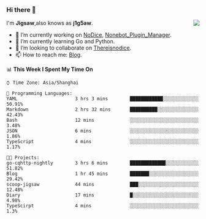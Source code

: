 ### Hi there 👋

<a href="#">
  <img align="right" src="https://github-readme-stats.vercel.app/api?username=j1g5awi&count_private=true&show_icons=true&title_color=80070B&text_color=B3B3B3&bg_color=212121&icon_color=80070B" />
</a>

I'm **Jigsaw**,also knows as **j1g5aw**.

- 🔭 I’m currently working on [NoDice](https://github.com/thereisnodice/nodice2), [Nonebot_Plugin_Manager](https://github.com/Jigsaw111/nonebot_plugin_manager).
- 🌱 I’m currently learning Go and Python.
- 👯 I’m looking to collaborate on [Thereisnodice](https://github.com/thereisnodice).
- 📫 How to reach me: [Blog](https://blog.maddestroyer.xyz/).

<!--START_SECTION:waka-->
📊 **This Week I Spent My Time On** 

```text
⌚︎ Time Zone: Asia/Shanghai

💬 Programming Languages: 
YAML                     3 hrs 3 mins        ████████████░░░░░░░░░░░░░   50.91% 
Markdown                 2 hrs 32 mins       ██████████░░░░░░░░░░░░░░░   42.43% 
Bash                     12 mins             ░░░░░░░░░░░░░░░░░░░░░░░░░   3.48% 
JSON                     6 mins              ░░░░░░░░░░░░░░░░░░░░░░░░░   1.86% 
TypeScript               4 mins              ░░░░░░░░░░░░░░░░░░░░░░░░░   1.17%

🐱‍💻 Projects: 
go-cqhttp-nightly        3 hrs 6 mins        █████████████░░░░░░░░░░░░   51.82% 
Blog                     1 hr 45 mins        ███████░░░░░░░░░░░░░░░░░░   29.42% 
scoop-jigsaw             44 mins             ███░░░░░░░░░░░░░░░░░░░░░░   12.48% 
Diary                    17 mins             █░░░░░░░░░░░░░░░░░░░░░░░░   4.98% 
TypeScirpt               4 mins              ░░░░░░░░░░░░░░░░░░░░░░░░░   1.3%

```


<!--END_SECTION:waka-->
